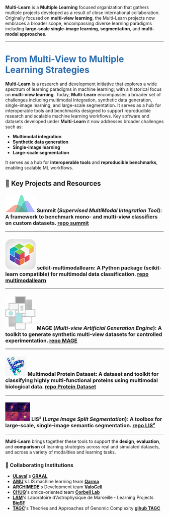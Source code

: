 **Multi-Learn** is a **Multiple Learning** focused organization that gathers multiple projects developed as a result of close international collaboration. Originally focused on **multi-view learning**, the Multi-Learn projects now embraces a broader scope, encompassing diverse learning paradigms including **large-scale single-image learning**, **segmentation**, and **multi-modal approaches**.

---
# <span style="color:#2b6cb0">From Multi-View to Multiple Learning Strategies</span>

**Multi-Learn** is a research and development initiative that explores a wide spectrum of learning paradigms in machine learning;
with a historical focus on **multi-view learning**. Today, **Multi-Learn** encompasses a broader set of challenges including multimodal integration, synthetic data generation, single-image learning, and large-scale segmentation.
It serves as a hub for interoperable tools and benchmarks designed to support reproducible research and scalable machine learning workflows. Key software and datasets developed under **Multi-Learn** it now addresses broader challenges such as:

- **Multimodal integration**
- **Synthetic data generation**
- **Single-image learning**
- **Large-scale segmentation**

It serves as a hub for **interoperable tools** and **reproducible benchmarks**, enabling scalable ML workflows.

## 🧰 Key Projects and Resources

### ![Summit](summit-small.png) **Summit** (*Supervised MultiModal Integration Tool*): A framework to benchmark mono- and multi-view classifiers on custom datasets. [repo summit](https://github.com/multi-learn/summit)
---
### ![scikit-multimodallearn](multimodallearn-small.png) **scikit-multimodallearn**: A Python package (scikit-learn compatible) for multimodal data classification. [repo multimodallearn](https://github.com/multi-learn/scikit-multimodallearn)
---
### ![MAGE](mage-small.png) **MAGE** (*Multi-view Artificial Generation Engine*): A toolkit to generate synthetic multi-view datasets for controlled experimentation. [repo MAGE](https://github.com/multi-learn/mage)
---
### ![Protein Dataset](dataset-small.png) **Multimodal Protein Dataset**: A dataset and toolkit for classifying highly multi-functional proteins using multimodal biological data. [repo Protein Dataset](https://github.com/multi-learn/muppi_neurips)
---
### ![LIS²](lis2-small.png) **LIS²** (*Large Image Split Segmentation*): A toolbox for large-scale, single-image semantic segmentation. [repo LIS²](https://github.com/multi-learn/lis2)
---

**Multi-Learn** brings together these tools to support the **design**, **evaluation**, and **comparison** of learning strategies across real and simulated datasets, and across a variety of modalities and learning tasks.

### 🤝 Collaborating Institutions

- [**ULaval**](https://www.ulaval.ca/)'s [**GRAAL**](https://graal.ift.ulaval.ca/)
- [**AMU**](https://www.univ-amu.fr/)'s LIS machine learning team [**Qarma**](https://qarma.lis-lab.fr/)
- [**ARCHIMEDE**](https://labex-archimede.univ-amu.fr/)'s Development team [**ValoCell**](https://dev.pages.lis-lab.fr/cellule_developpement/)
- [**CHUQ**](https://www.chudequebec.ca/accueil.aspx)'s omics-oriented team [**Corbeil Lab**](https://corbeillab.genome.ulaval.ca/)
- [**LAM**](https://www.lam.fr/)'s Laboratoire d'Astrophysique de Marseille - Learning Projects [**BigSF**](https://people.lam.fr/zavagno.annie/big_data_and_machine_learning.html)
- [**TAGC**](https://tagc.univ-amu.fr/)'s Theories and Approaches of Genomic Complexity [**gihub TAGC**](https://github.com/TAGC-Inserm)
